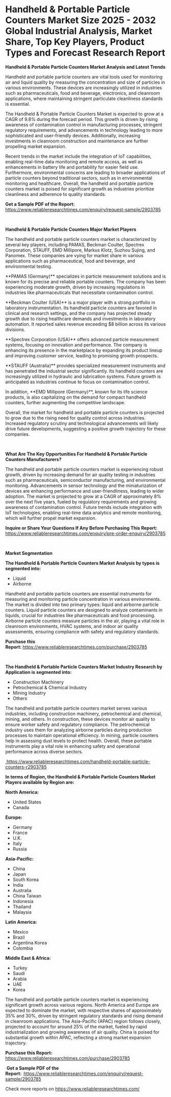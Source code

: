 <p><h1>Handheld & Portable Particle Counters Market Size 2025 - 2032 Global Industrial Analysis, Market Share, Top Key Players, Product Types and Forecast Research Report</h1></p><p><strong>Handheld & Portable Particle Counters Market Analysis and Latest Trends</strong></p>
<p><p>Handheld and portable particle counters are vital tools used for monitoring air and liquid quality by measuring the concentration and size of particles in various environments. These devices are increasingly utilized in industries such as pharmaceuticals, food and beverage, electronics, and cleanroom applications, where maintaining stringent particulate cleanliness standards is essential.</p><p>The Handheld & Portable Particle Counters Market is expected to grow at a CAGR of 9.8% during the forecast period. This growth is driven by rising awareness of contamination control in manufacturing processes, stringent regulatory requirements, and advancements in technology leading to more sophisticated and user-friendly devices. Additionally, increasing investments in cleanroom construction and maintenance are further propelling market expansion.</p><p>Recent trends in the market include the integration of IoT capabilities, enabling real-time data monitoring and remote access, as well as enhancements in battery life and portability for easier field use. Furthermore, environmental concerns are leading to broader applications of particle counters beyond traditional sectors, such as in environmental monitoring and healthcare. Overall, the handheld and portable particle counters market is poised for significant growth as industries prioritize cleanliness and adherence to quality standards.</p></p>
<p><strong>Get a Sample PDF of the Report:&nbsp;</strong> <a href="https://www.reliableresearchtimes.com/enquiry/request-sample/2903785?utm_campaign=1420&utm_medium=2&utm_source=Github&utm_content=ia&utm_term=11032025&utm_id=handheld-portable-particle-counters">https://www.reliableresearchtimes.com/enquiry/request-sample/2903785</a></p>
<p>&nbsp;</p>
<p><strong>Handheld & Portable Particle Counters Major Market Players</strong></p>
<p><p>The handheld and portable particle counters market is characterized by several key players, including PAMAS, Beckman Coulter, Spectrex Corporation, STAUFF, EMD Millipore, Markus Klotz, Suzhou Sujing, and Panomex. These companies are vying for market share in various applications such as pharmaceutical, food and beverage, and environmental testing.</p><p>**PAMAS (Germany)** specializes in particle measurement solutions and is known for its precise and reliable portable counters. The company has been experiencing moderate growth, driven by increasing regulations in industries like pharmaceuticals that necessitate contamination control.</p><p>**Beckman Coulter (USA)** is a major player with a strong portfolio in laboratory instrumentation. Its handheld particle counters are favored in clinical and research settings, and the company has projected steady growth due to rising healthcare demands and investments in laboratory automation. It reported sales revenue exceeding $8 billion across its various divisions.</p><p>**Spectrex Corporation (USA)** offers advanced particle measurement systems, focusing on innovation and performance. The company is enhancing its presence in the marketplace by expanding its product lineup and improving customer service, leading to promising growth prospects.</p><p>**STAUFF (Australia)** provides specialized measurement instruments and has penetrated the industrial sector significantly. Its handheld counters are increasingly utilized in hydraulic and lubrication systems. Future growth is anticipated as industries continue to focus on contamination control.</p><p>In addition, **EMD Millipore (Germany)**, known for its life science products, is also capitalizing on the demand for compact handheld counters, further augmenting the competitive landscape. </p><p>Overall, the market for handheld and portable particle counters is projected to grow due to the rising need for quality control across industries. Increased regulatory scrutiny and technological advancements will likely drive future developments, suggesting a positive growth trajectory for these companies.</p></p>
<p>&nbsp;</p>
<p><strong>What Are The Key Opportunities For Handheld & Portable Particle Counters Manufacturers?</strong></p>
<p><p>The handheld and portable particle counters market is experiencing robust growth, driven by increasing demand for air quality testing in industries such as pharmaceuticals, semiconductor manufacturing, and environmental monitoring. Advancements in sensor technology and the miniaturization of devices are enhancing performance and user-friendliness, leading to wider adoption. The market is projected to grow at a CAGR of approximately 8% over the next five years, fueled by regulatory requirements and growing awareness of contamination control. Future trends include integration with IoT technologies, enabling real-time data analytics and remote monitoring, which will further propel market expansion.</p></p>
<p><strong>Inquire or Share Your Questions If Any Before Purchasing This Report:</strong> <a href="https://www.reliableresearchtimes.com/enquiry/pre-order-enquiry/2903785?utm_campaign=1420&utm_medium=2&utm_source=Github&utm_content=ia&utm_term=11032025&utm_id=handheld-portable-particle-counters">https://www.reliableresearchtimes.com/enquiry/pre-order-enquiry/2903785</a></p>
<p>&nbsp;</p>
<p><strong>Market Segmentation</strong></p>
<p><strong>The Handheld & Portable Particle Counters Market Analysis by types is segmented into:</strong></p>
<p><ul><li>Liquid</li><li>Airborne</li></ul></p>
<p><p>Handheld and portable particle counters are essential instruments for measuring and monitoring particle concentration in various environments. The market is divided into two primary types: liquid and airborne particle counters. Liquid particle counters are designed to analyze contaminants in liquids, crucial for industries like pharmaceuticals and food processing. Airborne particle counters measure particles in the air, playing a vital role in cleanroom environments, HVAC systems, and indoor air quality assessments, ensuring compliance with safety and regulatory standards.</p></p>
<p><strong>Purchase this Report:&nbsp;</strong><a href="https://www.reliableresearchtimes.com/purchase/2903785?utm_campaign=1420&utm_medium=2&utm_source=Github&utm_content=ia&utm_term=11032025&utm_id=handheld-portable-particle-counters">https://www.reliableresearchtimes.com/purchase/2903785</a></p>
<p>&nbsp;</p>
<p><strong>The Handheld & Portable Particle Counters Market Industry Research by Application is segmented into:</strong></p>
<p><ul><li>Construction Machinery</li><li>Petrochemical & Chemical Industry</li><li>Mining Industry</li><li>Others</li></ul></p>
<p><p>The handheld and portable particle counters market serves various industries, including construction machinery, petrochemical and chemical, mining, and others. In construction, these devices monitor air quality to ensure worker safety and regulatory compliance. The petrochemical industry uses them for analyzing airborne particles during production processes to maintain operational efficiency. In mining, particle counters help in assessing dust levels to protect health. Overall, these portable instruments play a vital role in enhancing safety and operational performance across diverse sectors.</p></p>
<p><a href="https://www.reliableresearchtimes.com/handheld-portable-particle-counters-r2903785?utm_campaign=1420&utm_medium=2&utm_source=Github&utm_content=ia&utm_term=11032025&utm_id=handheld-portable-particle-counters">&nbsp;https://www.reliableresearchtimes.com/handheld-portable-particle-counters-r2903785</a></p>
<p><strong>In terms of Region, the Handheld & Portable Particle Counters Market Players available by Region are:</strong></p>
<p>
    <p> <strong> North America: </strong>
        <ul>
            <li>United States</li>
            <li>Canada</li>
        </ul>
        </p> 
    <p> <strong> Europe: </strong>
        <ul>
            <li>Germany</li>
            <li>France</li>
            <li>U.K.</li>
            <li>Italy</li>
            <li>Russia</li>
        </ul>
        </p> 
    <p> <strong> Asia-Pacific: </strong>
        <ul>
            <li>China</li>
            <li>Japan</li>
            <li>South Korea</li>
            <li>India</li>
            <li>Australia</li>
            <li>China Taiwan</li>
            <li>Indonesia</li>
            <li>Thailand</li>
            <li>Malaysia</li>
        </ul>
        </p> 
    <p> <strong> Latin America: </strong>
        <ul>
            <li>Mexico</li>
            <li>Brazil</li>
            <li>Argentina Korea</li>
            <li>Colombia</li>
        </ul>
        </p> 
    <p> <strong> Middle East & Africa: </strong>
        <ul>
            <li>Turkey</li>
            <li>Saudi</li>
            <li>Arabia</li>
            <li>UAE</li>
            <li>Korea</li>
        </ul>
    </p>
    </p>
<p><p>The handheld and portable particle counters market is experiencing significant growth across various regions. North America and Europe are expected to dominate the market, with respective shares of approximately 35% and 30%, driven by stringent regulatory standards and rising demand in cleanroom applications. The Asia-Pacific (APAC) region follows closely, projected to account for around 25% of the market, fueled by rapid industrialization and growing awareness of air quality. China is poised for substantial growth within APAC, reflecting a strong market expansion trajectory.</p></p>
<p><strong>Purchase this Report: </strong><a href="https://www.reliableresearchtimes.com/purchase/2903785?utm_campaign=1420&utm_medium=2&utm_source=Github&utm_content=ia&utm_term=11032025&utm_id=handheld-portable-particle-counters">https://www.reliableresearchtimes.com/purchase/2903785</a></p>
<p>&nbsp;<strong>Get a Sample PDF of the Report:&nbsp;&nbsp;</strong><a href="https://www.reliableresearchtimes.com/enquiry/request-sample/2903785?utm_campaign=1420&utm_medium=2&utm_source=Github&utm_content=ia&utm_term=11032025&utm_id=handheld-portable-particle-counters">https://www.reliableresearchtimes.com/enquiry/request-sample/2903785</a></p>
<p><strong></strong></p>
<p>Check more reports on <a href="https://www.reliableresearchtimes.com/?utm_campaign=1420&utm_medium=2&utm_source=Github&utm_content=ia&utm_term=11032025&utm_id=handheld-portable-particle-counters">https://www.reliableresearchtimes.com/</a></p>